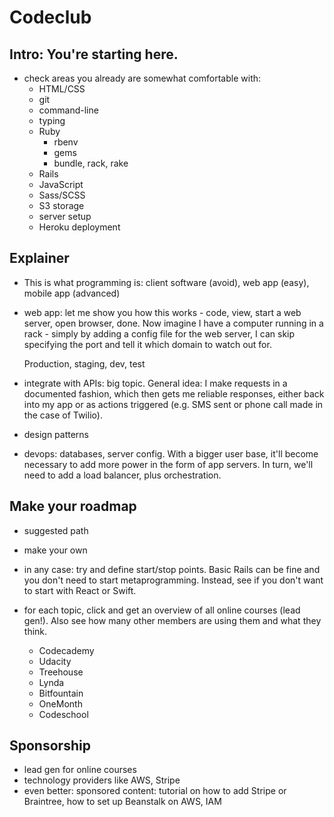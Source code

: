 # Codeclub

## Intro: You're starting here.
* check areas you already are somewhat comfortable with:
  * HTML/CSS
  * git
  * command-line
  * typing
  * Ruby
    * rbenv
    * gems
    * bundle, rack, rake
  * Rails
  * JavaScript
  * Sass/SCSS
  * S3 storage
  * server setup
  * Heroku deployment

## Explainer
* This is what programming is: client software (avoid), web app (easy),
  mobile app (advanced)
* web app: let me show you how this works - code, view, start a web
  server, open browser, done. Now imagine I have a computer running in a
  rack - simply by adding a config file for the web server, I can skip
  specifying the port and tell it which domain to watch out for.

  Production, staging, dev, test

* integrate with APIs: big topic. General idea: I make requests in a
  documented fashion, which then gets me reliable responses, either back
  into my app or as actions triggered (e.g. SMS sent or phone call made
  in the case of Twilio).

* design patterns
* devops: databases, server config. With a bigger user base, it'll
  become necessary to add more power in the form of app servers. In
  turn, we'll need to add a load balancer, plus orchestration.


## Make your roadmap
* suggested path
* make your own
* in any case: try and define start/stop points. Basic Rails can be fine
  and you don't need to start metaprogramming. Instead, see if you don't
  want to start with React or Swift.

* for each topic, click and get an overview of all online courses (lead
  gen!). Also see how many other members are using them and what they
  think.
  * Codecademy
  * Udacity
  * Treehouse
  * Lynda
  * Bitfountain
  * OneMonth
  * Codeschool

## Sponsorship
* lead gen for online courses
* technology providers like AWS, Stripe
* even better: sponsored content: tutorial on how to add Stripe or
  Braintree, how to set up Beanstalk on AWS, IAM
